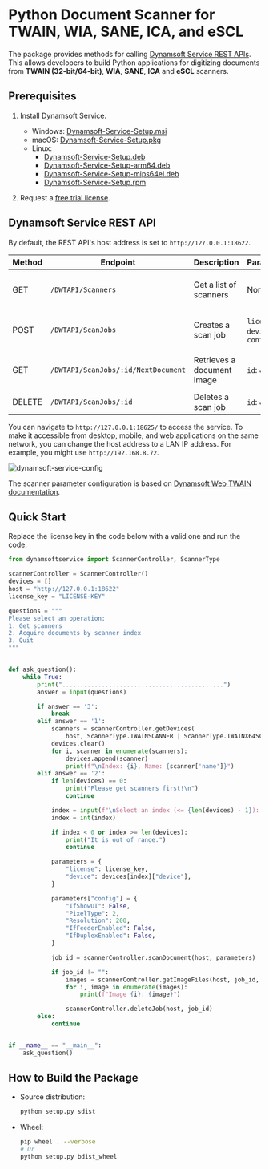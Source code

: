 # Python Document Scanner for TWAIN, WIA, SANE, ICA, and eSCL
The package provides methods for calling [Dynamsoft Service REST APIs](https://www.dynamsoft.com/blog/announcement/dynamsoft-service-restful-api/). This allows developers to build Python applications for digitizing documents from **TWAIN (32-bit/64-bit)**, **WIA**, **SANE**, **ICA** and **eSCL** scanners.

## Prerequisites
1. Install Dynamsoft Service.
    - Windows: [Dynamsoft-Service-Setup.msi](https://demo.dynamsoft.com/DWT/DWTResources/dist/DynamsoftServiceSetup.msi)
    - macOS: [Dynamsoft-Service-Setup.pkg](https://demo.dynamsoft.com/DWT/DWTResources/dist/DynamsoftServiceSetup.pkg)
    - Linux: 
        - [Dynamsoft-Service-Setup.deb](https://demo.dynamsoft.com/DWT/DWTResources/dist/DynamsoftServiceSetup.deb)
        - [Dynamsoft-Service-Setup-arm64.deb](https://demo.dynamsoft.com/DWT/DWTResources/dist/DynamsoftServiceSetup-arm64.deb)
        - [Dynamsoft-Service-Setup-mips64el.deb](https://demo.dynamsoft.com/DWT/DWTResources/dist/DynamsoftServiceSetup-mips64el.deb)
        - [Dynamsoft-Service-Setup.rpm](https://demo.dynamsoft.com/DWT/DWTResources/dist/DynamsoftServiceSetup.rpm)
        
2. Request a [free trial license](https://www.dynamsoft.com/customer/license/trialLicense?product=dwt).

## Dynamsoft Service REST API
By default, the REST API's host address is set to `http://127.0.0.1:18622`. 

| Method | Endpoint        | Description                   | Parameters                         | Response                      |
|--------|-----------------|-------------------------------|------------------------------------|-------------------------------|
| GET    | `/DWTAPI/Scanners`    | Get a list of scanners  | None                               | `200 OK` with scanner list       |
| POST   | `/DWTAPI/ScanJobs`    | Creates a scan job      | `license`, `device`, `config`      | `201 Created` with job ID    |
| GET    | `/DWTAPI/ScanJobs/:id/NextDocument`| Retrieves a document image     | `id`: Job ID   | `200 OK` with image stream    |
| DELETE | `/DWTAPI/ScanJobs/:id`| Deletes a scan job       | `id`: Job ID                      | `200 OK`              |

You can navigate to `http://127.0.0.1:18625/` to access the service. To make it accessible from desktop, mobile, and web applications on the same network, you can change the host address to a LAN IP address. For example, you might use `http://192.168.8.72`.

![dynamsoft-service-config](https://github.com/yushulx/dynamsoft-service-REST-API/assets/2202306/e2b1292e-dfbd-4821-bf41-70e2847dd51e)

The scanner parameter configuration is based on [Dynamsoft Web TWAIN documentation](https://www.dynamsoft.com/web-twain/docs/info/api/Interfaces.html#DeviceConfiguration). 

## Quick Start
Replace the license key in the code below with a valid one and run the code.

```python
from dynamsoftservice import ScannerController, ScannerType

scannerController = ScannerController()
devices = []
host = "http://127.0.0.1:18622"
license_key = "LICENSE-KEY"

questions = """
Please select an operation:
1. Get scanners
2. Acquire documents by scanner index
3. Quit
"""


def ask_question():
    while True:
        print(".............................................")
        answer = input(questions)

        if answer == '3':
            break
        elif answer == '1':
            scanners = scannerController.getDevices(
                host, ScannerType.TWAINSCANNER | ScannerType.TWAINX64SCANNER)
            devices.clear()
            for i, scanner in enumerate(scanners):
                devices.append(scanner)
                print(f"\nIndex: {i}, Name: {scanner['name']}")
        elif answer == '2':
            if len(devices) == 0:
                print("Please get scanners first!\n")
                continue

            index = input(f"\nSelect an index (<= {len(devices) - 1}): ")
            index = int(index)  

            if index < 0 or index >= len(devices):
                print("It is out of range.")
                continue

            parameters = {
                "license": license_key,
                "device": devices[index]["device"],
            }

            parameters["config"] = {
                "IfShowUI": False,
                "PixelType": 2,
                "Resolution": 200,
                "IfFeederEnabled": False,
                "IfDuplexEnabled": False,
            }

            job_id = scannerController.scanDocument(host, parameters)

            if job_id != "":
                images = scannerController.getImageFiles(host, job_id, "./")
                for i, image in enumerate(images):
                    print(f"Image {i}: {image}")

                scannerController.deleteJob(host, job_id)
        else:
            continue


if __name__ == "__main__":
    ask_question()
```

## How to Build the Package
- Source distribution:
    
    ```bash
    python setup.py sdist
    ```

- Wheel:
    
    ```bash
    pip wheel . --verbose
    # Or
    python setup.py bdist_wheel
    ```



